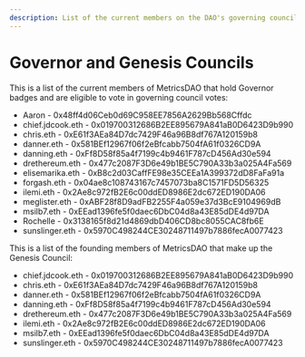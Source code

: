 ```yaml
---
description: List of the current members on the DAO's governing council
---
```


# Governor and Genesis Councils

This is a list of the current members of MetricsDAO that hold Governor badges and are eligible to vote in governing council votes:

* Aaron - 0x48ff4d06Ceb0d69C958EE7856A2629Bb568Cffdc
* chief.jdcook.eth - 0x019700312686B2EE895679A841aB0D6423D9b990
* chris.eth - 0xE61f3AEa84D7dc7429F46a96B8df767A120159b8
* danner.eth - 0x581BEf12967f06f2eBfcabb7504fA61f0326CD9A
* danning.eth - 0xFf8D58f85a4f7199c4b9461F787cD456Ad30e594
* drethereum.eth - 0x477c2087F3D6e49b1BE5C790A33b3a025A4Fa569
* elisemarika.eth - 0xB8c2d03CaffFE98e35CEEa1A399372dD8FaFa91a
* forgash.eth - 0x04ae8c108743167c7457073ba8C1571FD5D56325
* ilemi.eth - 0x2Ae8c972fB2E6c00ddED8986E2dc672ED190DA06
* meglister.eth - 0xABF28f8D9adFB2255F4a059e37d3BcE9104969dB
* msilb7.eth - 0xEEad1396fe5f0daec6DbC04d8a43E85dDE4d97DA
* Rochelle - 0x3138165f8d21d4869dbD406CD8bc8055CAC8fb6E
* sunslinger.eth - 0x5970C498244CE30248711497b7886fecA0077423

This is a list of the founding members of MetricsDAO that make up the Genesis Council:

* chief.jdcook.eth - 0x019700312686B2EE895679A841aB0D6423D9b990
* chris.eth - 0xE61f3AEa84D7dc7429F46a96B8df767A120159b8
* danner.eth - 0x581BEf12967f06f2eBfcabb7504fA61f0326CD9A
* danning.eth - 0xFf8D58f85a4f7199c4b9461F787cD456Ad30e594
* drethereum.eth - 0x477c2087F3D6e49b1BE5C790A33b3a025A4Fa569
* ilemi.eth - 0x2Ae8c972fB2E6c00ddED8986E2dc672ED190DA06
* msilb7.eth - 0xEEad1396fe5f0daec6DbC04d8a43E85dDE4d97DA
* sunslinger.eth - 0x5970C498244CE30248711497b7886fecA0077423

